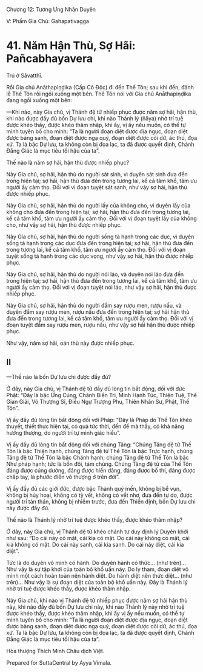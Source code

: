  

Chương 12: Tương Ưng Nhân Duyên

V: Phẩm Gia Chủ: Gahapativagga

# 41\. Năm Hận Thù, Sợ Hãi: Pañcabhayavera

Trú ở Sāvatthī.

Rồi Gia chủ Anāthapiṇḍika (Cấp Cô Ðộc) đi đến Thế Tôn; sau khi đến, đảnh lễ Thế Tôn rồi ngồi xuống một bên. Thế Tôn nói với Gia chủ Anāthapiṇḍika đang ngồi xuống một bên:

—Khi nào, này Gia chủ, vị Thánh đệ tử nhiếp phục được năm sợ hãi, hận thù, khi nào được đầy đủ bốn Dự lưu chi, khi nào Thánh lý (ñāya) nhờ trí tuệ được khéo thấy, được khéo thâm nhập, khi ấy, vị ấy nếu muốn, có thể tự mình tuyên bố cho mình: “Ta là người đoạn diệt được địa ngục, đoạn diệt được bàng sanh, đoạn diệt được ngạ quỷ, đoạn diệt được cõi dữ, ác thú, đọa xứ. Ta là bậc Dự lưu, ta không còn bị đọa lạc, ta đã được quyết định, Chánh Ðẳng Giác là mục tiêu tối hậu của ta”.

Thế nào là năm sợ hãi, hận thù được nhiếp phục?

Này Gia chủ, sợ hãi, hận thù do người sát sinh, vì duyên sát sinh đưa đến trong hiện tại; sợ hãi, hận thù đưa đến trong tương lai, kể cả tâm khổ, tâm ưu người ấy cảm thọ. Ðối với vị đoạn tuyệt sát sanh, như vậy sợ hãi, hận thù được nhiếp phục.

Này Gia chủ, sợ hãi, hận thù do người lấy của không cho, vì duyên lấy của không cho đưa đến trong hiện tại; sợ hãi, hận thù đưa đến trong tương lai, kể cả tâm khổ, tâm ưu người ấy cảm thọ. Ðối với vị đoạn tuyệt lấy của không cho, như vậy sợ hãi, hận thù được nhiếp phục.

Này Gia chủ, sợ hãi, hận thù do người sống tà hạnh trong các dục, vì duyên sống tà hạnh trong các dục đưa đến trong hiện tại; sợ hãi, hận thù đưa đến trong tương lai, kể cả tâm khổ, tâm ưu người ấy cảm thọ. Ðối với vị đoạn tuyệt sống tà hạnh trong các dục vọng, như vậy sợ hãi, hận thù được nhiếp phục.

Này Gia chủ, sợ hãi, hận thù do người nói láo, và duyên nói láo đưa đến trong hiện tại; sợ hãi, hận thù đưa đến trong tương lai, kể cả tâm khổ, tâm ưu người ấy cảm thọ. Ðối với vị đoạn tuyệt nói láo, như vậy sợ hãi, hận thù được nhiếp phục.

Này Gia chủ, sợ hãi, hận thù do người đắm say rượu men, rượu nấu, và duyên đắm say rượu men, rượu nấu đưa đến trong hiện tại; sợ hãi hận thù đưa đến trong tương lai, kể cả tâm khổ, tâm ưu người ấy cảm thọ. Ðối với vị đoạn tuyệt đắm say rượu men, rượu nấu, như vậy sợ hãi hận thù được nhiếp phục.

Như vậy, năm sợ hãi, oán thù này được nhiếp phục.

## II

—Thế nào là bốn Dự lưu chi được đầy đủ?

Ở đây, này Gia chủ, vị Thánh đệ tử đầy đủ lòng tin bất động, đối với đức Phật: “Ðây là bậc Ứng Cúng, Chánh Biến Tri, Minh Hạnh Túc, Thiện Tuệ, Thế Gian Giải, Vô Thượng Sĩ, Ðiều Ngự Trượng Phu, Thiên Nhân Sư, Phật, Thế Tôn”.

Vị ấy đầy đủ lòng tin bất động đối với Pháp: “Ðây là Pháp do Thế Tôn khéo thuyết, thiết thực hiện tại, có quả tức thời, đến để mà thấy, có khả năng hướng thượng, do người trí tự mình giác hiểu”.

Vị ấy đầy đủ lòng tin bất động đối với chúng Tăng: “Chúng Tăng đệ tử Thế Tôn là bậc Thiện hạnh, chúng Tăng đệ tử Thế Tôn là bậc Trực hạnh, chúng Tăng đệ tử Thế Tôn là bậc Chánh hạnh; chúng Tăng đệ tử Thế Tôn là bậc Như pháp hạnh; tức là bốn đôi, tám chúng. Chúng Tăng đệ tử của Thế Tôn đáng được cúng dường, đáng được hiến dâng, đáng được bố thí, đáng được chấp tay, là phước điền vô thượng ở trên đời”.

Vị ấy đầy đủ các giới đức, được bậc Thánh quý mến, không bị bể vụn, không bị hủy hoại, không có tỳ vết, không có vết nhơ, đưa đến tự do, được người trí tán thán, không bị nhiễm trước, đưa đến Thiền định, bốn Dự lưu chi này được đầy đủ.

Thế nào là Thánh lý nhờ trí tuệ được khéo thấy, được khéo thâm nhập?

Ở đây, này Gia chủ, vị Thánh đệ tử khéo chánh tư duy định lý Duyên khởi như sau: “Do cái này có mặt, cái kia có mặt. Do cái này không có mặt, cái kia không có mặt. Do cái này sanh, cái kia sanh. Do cái này diệt, cái kia diệt”.

Tức là do duyên vô minh có hành. Do duyên hành có thức… (như trên)… Như vậy là sự tập khởi của toàn bộ khổ uẩn này. Do ly tham, đoạn diệt vô minh một cách hoàn toàn nên hành diệt. Do hành diệt nên thức diệt… (như trên)… Như vậy là sự đoạn diệt của toàn bộ khổ uẩn này. Ðây là Thánh lý nhờ trí tuệ được khéo thấy, được khéo thâm nhập.

Này Gia chủ, khi nào vị Thánh đệ tử nhiếp phục được năm sợ hãi hận thù này, khi nào đầy đủ bốn Dự lưu chi này, khi nào Thánh lý này nhờ trí tuệ được khéo thấy, được khéo thâm nhập, khi ấy vị ấy nếu muốn, có thể tự mình tuyên bố cho mình: “Ta là người đoạn diệt được địa ngục, đoạn diệt được bàng sanh, đoạn diệt được ngạ quỷ, đoạn diệt được cõi dữ, ác thú, đọa xứ. Ta là bậc Dự lưu, ta không còn bị đọa lạc, ta đã được quyết định, Chánh Ðẳng Giác là mục tiêu tối hậu của ta”.

Hòa thượng Thích Minh Châu dịch Việt.

Prepared for SuttaCentral by Ayya Vimala.